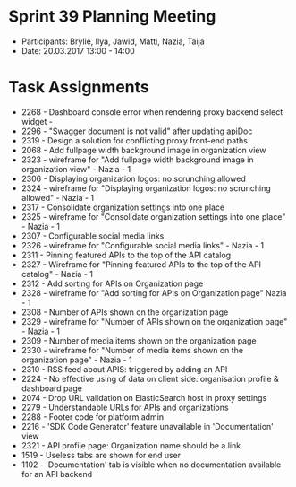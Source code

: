 # Sprint 39 Planning Meeting
* Participants: Brylie, Ilya, Jawid, Matti, Nazia, Taija
* Date: 20.03.2017 13:00 - 14:00

# Task Assignments
* 2268 - Dashboard console error when rendering proxy backend select widget -
* 2296 - "Swagger document is not valid" after updating apiDoc
* 2319 - Design a solution for conflicting proxy front-end paths
* 2068 - Add fullpage width background image in organization view
* 2323 - wireframe for "Add fullpage width background image in organization view" - Nazia - 1
* 2306 - Displaying organization logos: no scrunching allowed
* 2324 - wireframe for "Displaying organization logos: no scrunching allowed" - Nazia - 1
* 2317 - Consolidate organization settings into one place
* 2325 - wireframe for "Consolidate organization settings into one place" - Nazia - 1
* 2307 - Configurable social media links
* 2326 - wireframe for "Configurable social media links" - Nazia - 1
* 2311 - Pinning featured APIs to the top of the API catalog
* 2327 - Wireframe for "Pinning featured APIs to the top of the API catalog" - Nazia - 1
* 2312 - Add sorting for APIs on Organization page
* 2328 - wireframe for "Add sorting for APIs on Organization page" Nazia - 1
* 2308 - Number of APIs shown on the organization page
* 2329 - wireframe for "Number of APIs shown on the organization page" - Nazia - 1
* 2309 - Number of media items shown on the organization page
* 2330 - wireframe for "Number of media items shown on the organization page" - Nazia - 1
* 2310 - RSS feed about APIS: triggered by adding an API
* 2224 - No effective using of data on client side:  organisation profile & dashboard page
* 2074 - Drop URL validation on ElasticSearch host in proxy settings
* 2279 - Understandable URLs for APIs and organizations
* 2288 - Footer code for platform admin
* 2216 - 'SDK Code Generator' feature unavailable in 'Documentation' view
* 2321 - API profile page: Organization name should be a link
* 1519 - Useless tabs are shown for end user
* 1102 - 'Documentation' tab is visible when no documentation available for an API backend
